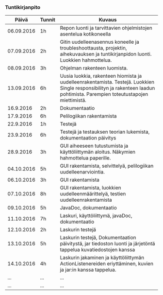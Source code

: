 ﻿### Tuntikirjanpito
Päivä | Tunnit | Kuvaus
--------------- | ----- | ------
06.09.2016 | 1h | Repon luonti ja tarvittavien ohjelmistojen asentelua kotikoneella
07.09.2016 | 2h | Gitin uudelleenasennus koneelle ja troubleshoottausta, projektin, aihekuvauksen ja tuntikirjanpidon luonti. Luokkien hahmottelua.
08.09.2016 | 3h | Ohjelman rakenteen luomista.
13.09.2016 | 6h | Uusia luokkia, rakenteen hiomista ja uudelleenrakentamista. Testejä. Luokkien Single responsibilityn ja rakenteen laadun pohtimista. Parempien toteutustapojen miettimistä.
16.9.2016 | 2h | Dokumentaatio
17.9.2016| 6h | Pelilogiikan rakentamista
22.9.2016 | 1h | Testejä
23.9.2016 | 6h | Testejä ja testauksen teorian lukemista, dokumentaation päivitys
28.9.2016 | 3h | GUI aiheeseen tutustumista ja käyttöliittymän aloitus. Näkymien hahmottelua paperille.
04.10.2016 | 5h | GUI rakentamista, selvittelyä, pelilogiikan uudelleenarviointia.
06.10.2016 | 3h | GUI rakentamista
07.10.2016 | 8h | GUI rakentamista, luokkien uudelleenmäärittelyä, testien uudelleenrakentamista
09.10.2016 | 5h | JavaDoc, dokumentaatio
11.10.2016 | 7h | Laskuri, käyttöliittymä, javaDoc, dokumentaatio
12.10.2016 | 2h | Laskurin testejä
13.10.2016 | 5h | Laskurin testejä, Dokumentaation päivitystä, jar tiedoston luonti ja järjetöntä tappelua kuvatiedostojen kanssa
14.10.2016 | 4h | Laskurin jakaminen ja käyttöliittymän ActionListenereiden eriyttäminen, kuvien ja jar:in kanssa tappelua.
... | ... | ...
... | ... | ...
